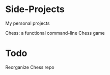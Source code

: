 # Side-Projects
My personal projects

Chess: a functional command-line Chess game

# Todo
Reorganize Chess repo

